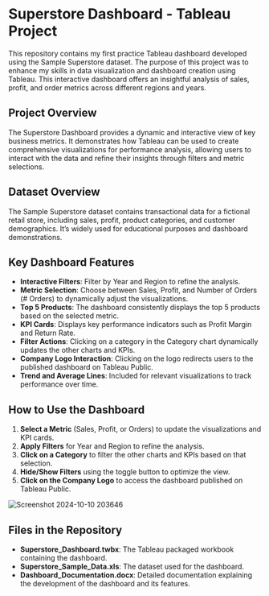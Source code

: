 # Superstore Dashboard - Tableau Project

This repository contains my first practice Tableau dashboard developed using the Sample Superstore dataset. The purpose of this project was to enhance my skills in data visualization and dashboard creation using Tableau. This interactive dashboard offers an insightful analysis of sales, profit, and order metrics across different regions and years.

## Project Overview

The Superstore Dashboard provides a dynamic and interactive view of key business metrics. It demonstrates how Tableau can be used to create comprehensive visualizations for performance analysis, allowing users to interact with the data and refine their insights through filters and metric selections.

## Dataset Overview

The Sample Superstore dataset contains transactional data for a fictional retail store, including sales, profit, product categories, and customer demographics. It’s widely used for educational purposes and dashboard demonstrations.

## Key Dashboard Features

- **Interactive Filters**: Filter by Year and Region to refine the analysis.
- **Metric Selection**: Choose between Sales, Profit, and Number of Orders (# Orders) to dynamically adjust the visualizations.
- **Top 5 Products**: The dashboard consistently displays the top 5 products based on the selected metric.
- **KPI Cards**: Displays key performance indicators such as Profit Margin and Return Rate.
- **Filter Actions**: Clicking on a category in the Category chart dynamically updates the other charts and KPIs.
- **Company Logo Interaction**: Clicking on the logo redirects users to the published dashboard on Tableau Public.
- **Trend and Average Lines**: Included for relevant visualizations to track performance over time.

## How to Use the Dashboard

1. **Select a Metric** (Sales, Profit, or Orders) to update the visualizations and KPI cards.
2. **Apply Filters** for Year and Region to refine the analysis.
3. **Click on a Category** to filter the other charts and KPIs based on that selection.
4. **Hide/Show Filters** using the toggle button to optimize the view.
5. **Click on the Company Logo** to access the dashboard published on Tableau Public.
  
![Screenshot 2024-10-10 203646](https://github.com/user-attachments/assets/5ba46bb3-66ee-4301-b637-e397db731146)
  
## Files in the Repository

- **Superstore_Dashboard.twbx**: The Tableau packaged workbook containing the dashboard.
- **Superstore_Sample_Data.xls**: The dataset used for the dashboard.
- **Dashboard_Documentation.docx**: Detailed documentation explaining the development of the dashboard and its features.
  
